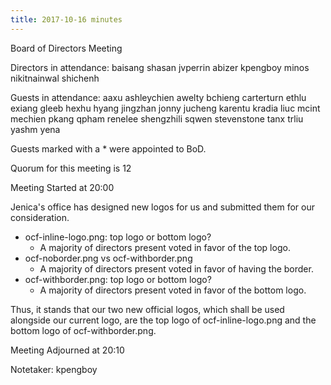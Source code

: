 ```yaml
---
title: 2017-10-16 minutes
---
```

Board of Directors Meeting

Directors in attendance:
baisang
shasan
jvperrin
abizer
kpengboy
minos
nikitnainwal
shichenh

Guests in attendance:
aaxu
ashleychien
awelty
bchieng
carterturn
ethlu
exiang
gleeb
hexhu
hyang
jingzhan
jonny
jucheng
karentu
kradia
liuc
mcint
mechien
pkang
qpham
renelee
shengzhili
sqwen
stevenstone
tanx
trliu
yashm
yena

Guests marked with a * were appointed to BoD.

Quorum for this meeting is 12

Meeting Started at 20:00

Jenica's office has designed new logos for us and submitted them for our consideration.

 - ocf-inline-logo.png: top logo or bottom logo?
   - A majority of directors present voted in favor of the top logo.
 - ocf-noborder.png vs ocf-withborder.png
   - A majority of directors present voted in favor of having the border.
 - ocf-withborder.png: top logo or bottom logo?
   - A majority of directors present voted in favor of the bottom logo.

Thus, it stands that our two new official logos, which shall be used alongside our
current logo, are the top logo of ocf-inline-logo.png and the bottom logo of
ocf-withborder.png.

Meeting Adjourned at 20:10

Notetaker: kpengboy
